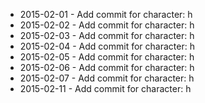 - 2015-02-01 - Add commit for character: h
- 2015-02-02 - Add commit for character: h
- 2015-02-03 - Add commit for character: h
- 2015-02-04 - Add commit for character: h
- 2015-02-05 - Add commit for character: h
- 2015-02-06 - Add commit for character: h
- 2015-02-07 - Add commit for character: h
- 2015-02-11 - Add commit for character: h
